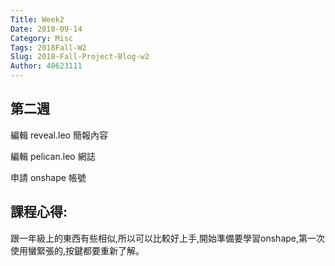 ```yaml
---
Title: Week2
Date: 2018-09-14 
Category: Misc
Tags: 2018Fall-W2
Slug: 2018-Fall-Project-Blog-w2
Author: 40623111
---
```



<!-- PELICAN_END_SUMMARY -->

第二週
-----
編輯 reveal.leo 簡報內容

編輯 pelican.leo 網誌

申請 onshape 帳號


課程心得:
-----
跟一年級上的東西有些相似,所以可以比較好上手,開始準備要學習onshape,第一次使用蠻緊張的,按鍵都要重新了解。